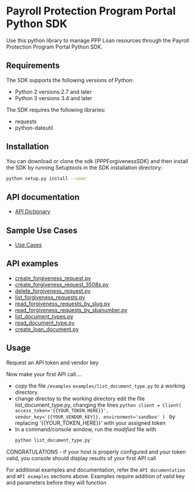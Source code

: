 # Payroll Protection Program Portal Python SDK

Use this python library to manage PPP Loan resources through the Payroll Protection Program Portal Python SDK.

## Requirements
The SDK supports the following versions of Python:
* Python 2 versions 2.7 and later
* Python 3 versions 3.4 and later

The SDK requires the following libraries:
* requests
* python-dateutil

## Installation
You can download or clone the sdk (PPPForgivenessSDK)  and then install the SDK by running Setuptools in the SDK installation directory:
```sh
python setup.py install --user
```

## API documentation
* [API Dictionary](https://ussbappp.github.io/API-Dictionary.html)

## Sample Use Cases
* [Use Cases](https://ussbappp.github.io/index.html)

## API examples
* [create_forgiveness_request.py](examples/create_forgiveness_request.py)
* [create_forgiveness_request_3508s.py](examples/create_forgiveness_request_3508s.py)
* [delete_forgiveness_request.py](examples/delete_forgiveness_request.py)
* [list_forgiveness_requests.py](examples/list_forgiveness_requests.py)
* [read_forgiveness_requests_by_slug.py](examples/read_forgiveness_requests_by_slug.py)
* [read_forgiveness_requests_by_sbanumber.py](examples/read_forgiveness_requests_by_sbanumber.py)
* [list_document_types.py](examples/list_document_types.py)
* [read_document_type.py](examples/read_document_type.py)
* [create_loan_document.py](examples/create_loan_document.py)


## Usage

Request an API token and vendor key

Now make your first API call....
   * copy the file `/examples` `examples/list_document_type.py` to a working directory.
   * change directoy to the working directory
        edit the file list_document_type.py, changing the lines
            ```python
            client = Client(
            access_token='{{YOUR_TOKEN_HERE}}',
            vendor_key='{{YOUR_VENDOR_KEY}},
            environment='sandbox'
                )
            ```
        by replacing '{{YOUR_TOKEN_HERE}}' with your assigned token
   * In a command/console window, run the *modified* file with
        ```sh
        python list_document_type.py'
        ```

CONGRATULATIONS - if your host is properly configured and your token valid, you console should display results of your first API call

For additional examples and documentation, refer the `API documentation` and `API examples` sections above.
Examples require addition of valid key and parameters before they will function
